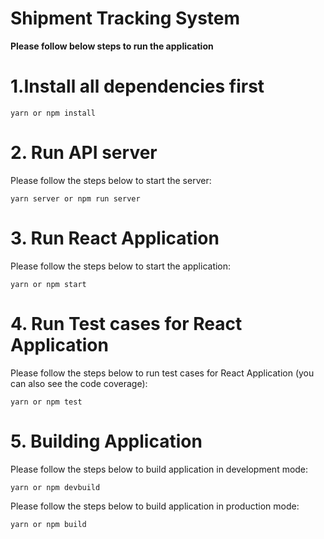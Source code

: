 # Shipment Tracking System

**Please follow below steps to run the application**

# 1.Install all dependencies first

```
yarn or npm install
```

# 2. Run API server

Please follow the steps below to start the server:

```
yarn server or npm run server
```

# 3. Run React Application

Please follow the steps below to start the application:

```
yarn or npm start
```

# 4. Run Test cases for React Application

Please follow the steps below to run test cases for React Application (you can also see the code coverage):

```
yarn or npm test
```

# 5. Building Application

Please follow the steps below to build application in development mode:

```
yarn or npm devbuild
```

Please follow the steps below to build application in production mode:

```
yarn or npm build
```
